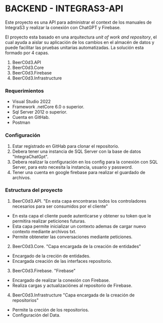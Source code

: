 # BACKEND - INTEGRAS3-API
Este proyecto es una API para administrar el context de los manuales de IntegraS3 y realizar la conexión con ChatGPT y Firebase.

El proyecto esta basado en una arquitectura *unit of work and repository*, el cual ayuda a aislar su aplicación de los cambios en el almacén de datos y puede facilitar las pruebas unitarias automatizadas.
La solución esta formado por 4 capas.

1. BeerC0d3.API
2. BeerC0d3.Core 
3. BeerC0d3.Firebase
4. BeerC0d3.Infrastructure


### Requerimientos

- Visual Studio 2022
- Framework .netCore  6.0 o superior.
- Sql Server 2012 o superior.
- Cuenta en GitHab.
- Postman

### Configuración
1. Estar registrado en GitHab para clonar el repositorio.
2. Debera tener una instancia de SQL Server con la base de datos "IntegraChatGpt".
3. Debera realizar la configuración en los config para la conexión con SQL Server, para esto necesita la instancia, usuario y password.
4. Tener una cuenta en google firebase para realizar el guardado de archivos.

### Estructura del proyecto
1. BeerC0d3.API. "En esta capa encontraras todos los controladores necesarios para ser consumidos por el cliente"
  - En esta capa el cliente puede autenticarse y obtener su token que le permitira realizar peticiones futuras.
  - Esta capa permite inicializar un contexto ademas de cargar nuevo contexto mediante archivos txt.
  - Permite obteneter las conversaciones mediante peticiones. 

2. BeerC0d3.Core. "Capa encargada de la creación de entidades"
  - Encargado de la creción de entidades.
  - Encargada creación de las interfaces repositorio. 

3. BeerC0d3.Firebase. "Firebase"
  - Encargado de realizar la conexión con Firebase.
  - Realiza cargas y actualizaciónes al repositorio de Firebase.
    
4. BeerC0d3.Infrastructure "Capa encargada de la creación de repositorios"
  - Permite la creción de los repositorios.
  - Configuración del Data.

